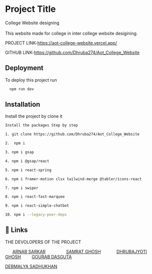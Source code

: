 
# Project Title

College Website designing <br></br>
This website made for college in inter college website desigining.

 PROJECT LINK-https://aot-college-website.vercel.app/

 GITHUB LINK-https://github.com/Dhruba274/Aot_College_Website



## Deployment

To deploy this project run

```bash
  npm run dev
```


## Installation

Install the project by clone it
```bash
Install the packages Step by step

1. git clone https://github.com/Dhruba274/Aot_College_Website

2.  npm i

3. npm i gsap

4. npm i @gsap/react

5. npm i react-spring

6. npm i framer-motion clsx tailwind-merge @tabler/icons-react

7. npm i swiper

8. npm i react-fast-marquee

9. npm i react-simple-chatbot

10. npm i --legacy-peer-deps
```
    
## 🔗 Links
THE DEVOLOPERS OF THE PROJECT


&nbsp; &nbsp; &nbsp;
[ARNAB SARKAR](https://github.com/arnab236)
&nbsp; &nbsp; &nbsp; &nbsp; &nbsp; &nbsp; &nbsp; &nbsp; 
[SAMRAT GHOSH](https://github.com/Samratghosh2004)
&nbsp; &nbsp; &nbsp; &nbsp; &nbsp; &nbsp;
[DHRUBAJYOTI GHOSH](https://github.com/Dhruba274) 
&nbsp; &nbsp; &nbsp; &nbsp; 
[GOURAB DASGUTA](https://github.com/gourabdg08) 
 
[DEBMALYA SADHUKHAN](https://github.com/deBmalooo)
